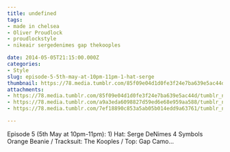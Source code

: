 ```yaml
---
title: undefined
tags:
- made in chelsea
- Oliver Proudlock
- proudlockstyle
- nikeair sergedenimes gap thekooples

date: 2014-05-05T21:15:00.000Z
categories:
- Style
slug: episode-5-5th-may-at-10pm-11pm-1-hat-serge
thumbnail: https://78.media.tumblr.com/85f09e04d1d0fe3f24e7ba639e5ac44d/tumblr_n2duh0BMCS1rhrm24o1_1280.jpg
attachments:
- https://78.media.tumblr.com/85f09e04d1d0fe3f24e7ba639e5ac44d/tumblr_n2duh0BMCS1rhrm24o1_1280.jpg
- https://78.media.tumblr.com/a9a3eda6098827d59ed6e68e959aa588/tumblr_n2duh0BMCS1rhrm24o2_1280.jpg
- https://78.media.tumblr.com/7ef18890c853a5ab05b014edd9a63761/tumblr_n2duh0BMCS1rhrm24o3_1280.jpg

---
```


Episode 5 (5th May at 10pm-11pm): 1) Hat: Serge DeNimes 4 Symbols Orange Beanie / Tracksuit: The Kooples / Top: Gap Camo...
